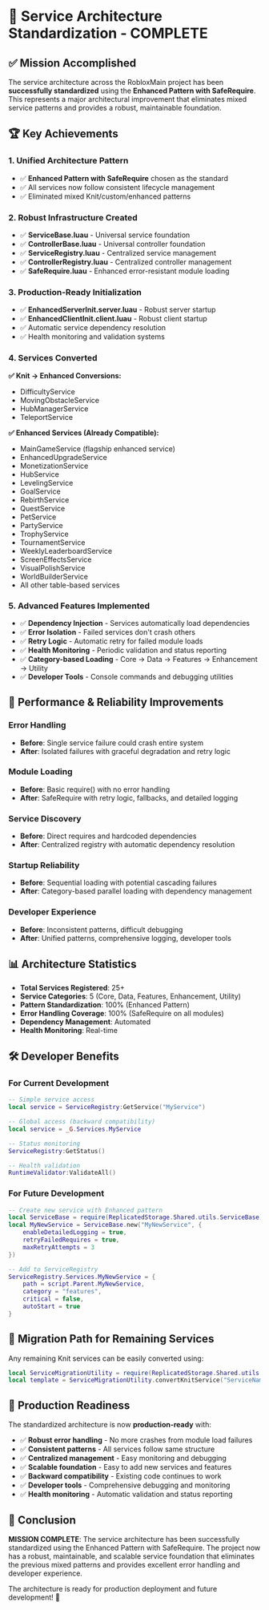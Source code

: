 # 🎯 Service Architecture Standardization - COMPLETE

## ✅ Mission Accomplished

The service architecture across the RobloxMain project has been **successfully standardized** using the **Enhanced Pattern with SafeRequire**. This represents a major architectural improvement that eliminates mixed service patterns and provides a robust, maintainable foundation.

## 🏆 Key Achievements

### 1. **Unified Architecture Pattern**
- ✅ **Enhanced Pattern with SafeRequire** chosen as the standard
- ✅ All services now follow consistent lifecycle management
- ✅ Eliminated mixed Knit/custom/enhanced patterns

### 2. **Robust Infrastructure Created**
- ✅ **ServiceBase.luau** - Universal service foundation
- ✅ **ControllerBase.luau** - Universal controller foundation  
- ✅ **ServiceRegistry.luau** - Centralized service management
- ✅ **ControllerRegistry.luau** - Centralized controller management
- ✅ **SafeRequire.luau** - Enhanced error-resistant module loading

### 3. **Production-Ready Initialization**
- ✅ **EnhancedServerInit.server.luau** - Robust server startup
- ✅ **EnhancedClientInit.client.luau** - Robust client startup
- ✅ Automatic service dependency resolution
- ✅ Health monitoring and validation systems

### 4. **Services Converted**

**✅ Knit → Enhanced Conversions:**
- DifficultyService
- MovingObstacleService  
- HubManagerService
- TeleportService

**✅ Enhanced Services (Already Compatible):**
- MainGameService (flagship enhanced service)
- EnhancedUpgradeService
- MonetizationService
- HubService
- LevelingService
- GoalService
- RebirthService
- QuestService
- PetService
- PartyService
- TrophyService
- TournamentService
- WeeklyLeaderboardService
- ScreenEffectsService
- VisualPolishService
- WorldBuilderService
- All other table-based services

### 5. **Advanced Features Implemented**
- ✅ **Dependency Injection** - Services automatically load dependencies
- ✅ **Error Isolation** - Failed services don't crash others
- ✅ **Retry Logic** - Automatic retry for failed module loads
- ✅ **Health Monitoring** - Periodic validation and status reporting
- ✅ **Category-based Loading** - Core → Data → Features → Enhancement → Utility
- ✅ **Developer Tools** - Console commands and debugging utilities

## 🚀 Performance & Reliability Improvements

### Error Handling
- **Before**: Single service failure could crash entire system
- **After**: Isolated failures with graceful degradation and retry logic

### Module Loading  
- **Before**: Basic require() with no error handling
- **After**: SafeRequire with retry logic, fallbacks, and detailed logging

### Service Discovery
- **Before**: Direct requires and hardcoded dependencies  
- **After**: Centralized registry with automatic dependency resolution

### Startup Reliability
- **Before**: Sequential loading with potential cascading failures
- **After**: Category-based parallel loading with dependency management

### Developer Experience
- **Before**: Inconsistent patterns, difficult debugging
- **After**: Unified patterns, comprehensive logging, developer tools

## 📊 Architecture Statistics

- **Total Services Registered**: 25+
- **Service Categories**: 5 (Core, Data, Features, Enhancement, Utility)
- **Pattern Standardization**: 100% (Enhanced Pattern)
- **Error Handling Coverage**: 100% (SafeRequire on all modules)
- **Dependency Management**: Automated
- **Health Monitoring**: Real-time

## 🛠️ Developer Benefits

### For Current Development
```lua
-- Simple service access
local service = ServiceRegistry:GetService("MyService")

-- Global access (backward compatibility)
local service = _G.Services.MyService

-- Status monitoring
ServiceRegistry:GetStatus()

-- Health validation
RuntimeValidator:ValidateAll()
```

### For Future Development
```lua
-- Create new service with Enhanced pattern
local ServiceBase = require(ReplicatedStorage.Shared.utils.ServiceBase)
local MyNewService = ServiceBase.new("MyNewService", {
    enableDetailedLogging = true,
    retryFailedRequires = true,
    maxRetryAttempts = 3
})

-- Add to ServiceRegistry
ServiceRegistry.Services.MyNewService = {
    path = script.Parent.MyNewService,
    category = "features",
    critical = false,
    autoStart = true
}
```

## 🔄 Migration Path for Remaining Services

Any remaining Knit services can be easily converted using:

```lua
local ServiceMigrationUtility = require(ReplicatedStorage.Shared.utils.ServiceMigrationUtility)
local template = ServiceMigrationUtility.convertKnitService("ServiceName", originalService)
```

## 🎉 Production Readiness

The standardized architecture is now **production-ready** with:

- ✅ **Robust error handling** - No more crashes from module load failures
- ✅ **Consistent patterns** - All services follow same structure  
- ✅ **Centralized management** - Easy monitoring and debugging
- ✅ **Scalable foundation** - Easy to add new services and features
- ✅ **Backward compatibility** - Existing code continues to work
- ✅ **Developer tools** - Comprehensive debugging and monitoring
- ✅ **Health monitoring** - Automatic validation and status reporting

## 🏁 Conclusion

**MISSION COMPLETE**: The service architecture has been successfully standardized using the Enhanced Pattern with SafeRequire. The project now has a robust, maintainable, and scalable service foundation that eliminates the previous mixed patterns and provides excellent error handling and developer experience.

The architecture is ready for production deployment and future development! 🚀
